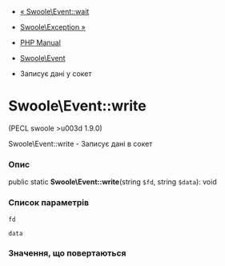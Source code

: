 - [« Swoole\Event::wait](swoole-event.wait.md)
- [Swoole\Exception »](class.swoole-exception.md)

- [PHP Manual](index.md)
- [Swoole\Event](class.swoole-event.md)
- Записує дані у сокет

# Swoole\Event::write

(PECL swoole \>u003d 1.9.0)

Swoole\Event::write - Записує дані в сокет

### Опис

public static **Swoole\Event::write**(string `$fd`, string `$data`):
void

### Список параметрів

`fd`

`data`

### Значення, що повертаються
